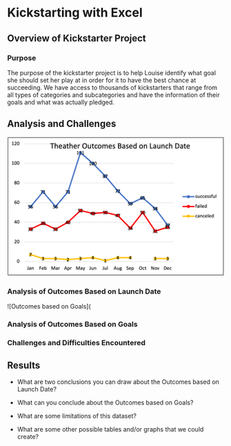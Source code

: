 # Kickstarting with Excel

## Overview of Kickstarter Project


### Purpose
The purpose of the kickstarter project is to help Louise identify what goal she should set her play at in order for it to have the best chance at succeeding. We have access to thousands of kickstarters that range from all types of categories	and subcategories and have the information of their goals and what was actually pledged. 
## Analysis and Challenges

![Outcomes based on Goals](./Resources/Theater_Outcomes_vs_Launch.png)

### Analysis of Outcomes Based on Launch Date


![Outcomes based on Goals](
### Analysis of Outcomes Based on Goals

### Challenges and Difficulties Encountered

## Results

- What are two conclusions you can draw about the Outcomes based on Launch Date?

- What can you conclude about the Outcomes based on Goals?

- What are some limitations of this dataset?

- What are some other possible tables and/or graphs that we could create?
